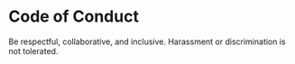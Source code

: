 # Code of Conduct

Be respectful, collaborative, and inclusive. Harassment or discrimination is not tolerated.
